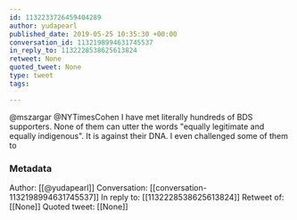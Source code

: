 ```yaml
---
id: 1132233726459404289
author: yudapearl
published_date: 2019-05-25 10:35:30 +00:00
conversation_id: 1132198994631745537
in_reply_to: 1132228538625613824
retweet: None
quoted_tweet: None
type: tweet
tags:

---
```


@mszargar @NYTimesCohen I have met literally hundreds of BDS supporters. None of them can utter the words "equally legitimate and equally indigenous". It is against their DNA. I even challenged some of them to

### Metadata

Author: [[@yudapearl]]
Conversation: [[conversation-1132198994631745537]]
In reply to: [[1132228538625613824]]
Retweet of: [[None]]
Quoted tweet: [[None]]
